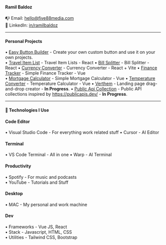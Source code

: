 #### Ramil Baldoz
📭 Email: hello@five88media.com  
👔 LinkedIn: [in/ramilbaldoz](https://www.linkedin.com/in/ramilbaldoz)  

---

#### Personal Projects
• [Easy Button Builder](https://app-btn.vercel.app/) - Create your own custom button and use it on your own projects.  
• [Travel Item List](https://travel-list-plum.vercel.app/) - Travel Item Lists - React
• [Bill Splitter](https://eat-and-split-pied.vercel.app/) - Bill Splitter - React
• [Currency Converter](https://curr-converter-react.vercel.app/) - Currency Converter - React + Vite
• [Finance Tracker](https://fin-tracker-five.vercel.app/login) - Simple Finance Tracker - Vue  
• [Mortgage Calculator](https://rad-zabaione-d2a44c.netlify.app/) - Simple Mortgage Calculator - Vue
• [Temperature Converter](https://quiet-empanada-99fc19.netlify.app/) - Temperature Calculator - Vue
• [Verthem](https://) - Landing page drag-and-drop creator  - **In Progress**.
• [Public Api Collection](https://public-api-red.vercel.app/) - Public API collections inspired by https://publicapis.dev/ - **In Progress**.  

---

#### 🔭 Technologies I Use


#### Code Editor
• Visual Studio Code - For everything work related stuff
• Cursor - AI Editor


#### Terminal
• VS Code Terminal - All in one 
• Warp - AI Terminal


#### Productivity
• Spotify - For music and podcasts  
• YouTube - Tutorials and Stuff   


#### Desktop
• MAC - My personal and work machine


#### Dev
• Frameworks - Vue JS, React  
• Stack - Javascript, HTML, CSS  
• Utilities - Tailwind CSS, Bootstrap
